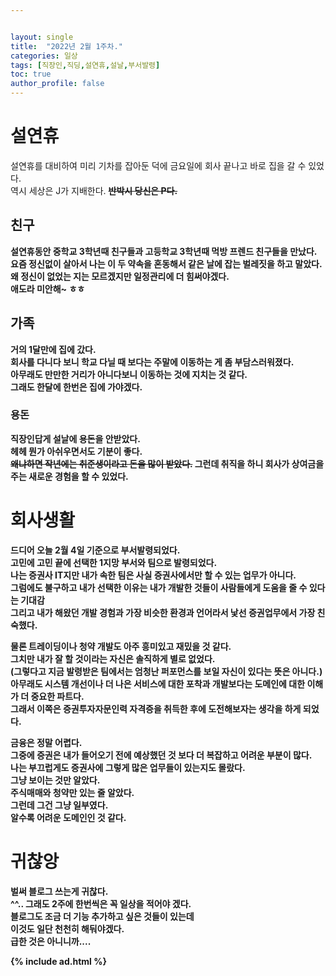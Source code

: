 ```yaml
---


layout: single
title:  "2022년 2월 1주차."
categories: 일상
tags: [직장인,직딩,설연휴,설날,부서발령]
toc: true
author_profile: false
---
```

# 설연휴
설연휴를 대비하여 미리 기차를 잡아둔 덕에 금요일에 회사 끝나고 바로 집을 갈 수 있었다.<br>
역시 세상은 J가 지배한다.
<strong>~~반박시 당신은 P다.~~<strong>

## 친구
설연휴동안 중학교 3학년때 친구들과 고등학교 3학년때 먹방 프렌드 친구들을 만났다.<br>
요즘 정신없이 살아서 나는 이 두 약속을 혼동해서 같은 날에 잡는 벌레짓을 하고 말았다.<br>
왜 정신이 없었는 지는 모르겠지만 일정관리에 더 힘써야겠다.<br>
애도라 미안해~ ㅎㅎ

## 가족
거의 1달만에 집에 갔다.<br>
회사를 다니다 보니 학교 다닐 때 보다는 주말에 이동하는 게 좀 부담스러워졌다.<br>
아무래도 만만한 거리가 아니다보니 이동하는 것에 지치는 것 같다.<br>
그래도 한달에 한번은 집에 가야겠다.

### 용돈
직장인답게 설날에 용돈을 안받았다.<br>
헤헤 뭔가 아쉬우면서도 기분이 좋다.<br>
<strong>~~왜냐하면 작년에는 취준생이라고 돈을 많이 받았다.~~<strong>
그런데 취직을 하니 회사가 상여금을 주는 새로운 경험을 할 수 있었다.

# 회사생활
드디어 오늘 2월 4일 기준으로 부서발령되었다.<br>
고민에 고민 끝에 선택한 1지망 부서와 팀으로 발령되었다.<br>
나는 증권사 IT지만 내가 속한 팀은 사실 증권사에서만 할 수 있는 업무가 아니다.<br>
그럼에도 불구하고 내가 선택한 이유는 내가 개발한 것들이 사람들에게 도움을 줄 수 있다는 기대감<br>
그리고 내가 해왔던 개발 경험과 가장 비슷한 환경과 언어라서 낯선 증권업무에서 가장 친숙했다.

물론 트레이딩이나 청약 개발도 아주 흥미있고 재밌을 것 같다.<br>
그치만 내가 잘 할 것이라는 자신은 솔직하게 별로 없었다.<br>
(그렇다고 지금 발령받은 팀에서는 엄청난 퍼포먼스를 보일 자신이 있다는 뜻은 아니다.)<br>
아무래도 시스템 개선이나 더 나은 서비스에 대한 포착과 개발보다는 도메인에 대한 이해가 더 중요한 파트다.<br>
그래서 이쪽은 증권투자자문인력 자격증을 취득한 후에 도전해보자는 생각을 하게 되었다.

금융은 정말 어렵다.<br>
그중에 증권은 내가 들어오기 전에 예상했던 것 보다 더 복잡하고 어려운 부분이 많다.<br>
나는 부끄럽게도 증권사에 그렇게 많은 업무들이 있는지도 몰랐다.<br>
그냥 보이는 것만 알았다.<br>
주식매매와 청약만 있는 줄 알았다.<br>
그런데 그건 그냥 일부였다.<br>
알수록 어려운 도메인인 것 같다.

# 귀찮앙
벌써 블로그 쓰는게 귀찮다.<br>
^^.. 그래도 2주에 한번씩은 꼭 일상을 적어야 겠다.<br>
블로그도 조금 더 기능 추가하고 싶은 것들이 있는데<br>
이것도 일단 천천히 해둬야겠다.<br>
급한 것은 아니니까....

{% include ad.html %}